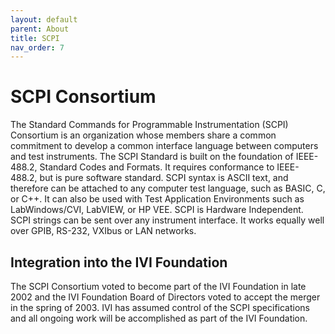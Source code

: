 ```yaml
---
layout: default
parent: About
title: SCPI
nav_order: 7
---
```

# SCPI Consortium

The Standard Commands for Programmable Instrumentation (SCPI) Consortium
is an organization whose members share a common commitment to develop a
common interface language between computers and test instruments. The
SCPI Standard is built on the foundation of IEEE-488.2, Standard Codes
and Formats. It requires conformance to IEEE-488.2, but is pure software
standard. SCPI syntax is ASCII text, and therefore can be attached to
any computer test language, such as BASIC, C, or C++. It can also be
used with Test Application Environments such as LabWindows/CVI, LabVIEW,
or HP VEE. SCPI is Hardware Independent. SCPI strings can be sent over
any instrument interface. It works equally well over GPIB, RS-232,
VXIbus or LAN networks.

## Integration into the IVI Foundation

The SCPI Consortium voted to become part of the IVI Foundation in late
2002 and the IVI Foundation Board of Directors voted to accept the
merger in the spring of 2003. IVI has assumed control of the SCPI
specifications and all ongoing
work will be accomplished as part of the IVI Foundation.
